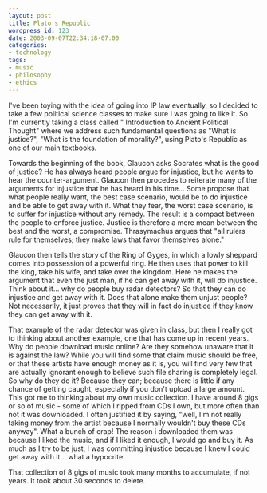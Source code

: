 ```yaml
---
layout: post
title: Plato's Republic
wordpress_id: 123
date: 2003-09-07T22:34:18-07:00
categories:
- technology
tags:
- music
- philosophy
- ethics
---
```

I've been toying with the idea of going into IP law eventually, so I decided to take a few political science classes to
make sure I was going to like it. So I'm currently taking a class called " Introduction to Ancient Political Thought"
where we address such fundamental questions as "What is justice?", "What is the foundation of morality?", using Plato's
Republic as one of our main textbooks.

Towards the beginning of the book, Glaucon asks Socrates what is the good of justice? He has always heard people argue
for injustice, but he wants to hear the counter-argument. Glaucon then procedes to reiterate many of the arguments for
injustice that he has heard in his time... Some propose that what people really want, the best case scenario, would be
to do injustice and be able to get away with it. What they fear, the worst case scenario, is to suffer for injustice
without any remedy. The result is a compact between the people to enforce justice. Justice is therefore a mere mean
between the best and the worst, a compromise. Thrasymachus argues that "all rulers rule for themselves; they make laws
that favor themselves alone."

Glaucon then tells the story of the Ring of Gyges, in which a lowly sheppard comes into possession of a powerful ring.
He then uses that power to kill the king, take his wife, and take over the kingdom. Here he makes the argument that even
the just man, if he can get away with it, will do injustice.  Think about it... why do people buy radar detectors? So
that they can do injustice and get away with it. Does that alone make them unjust people? Not necessarily, it just
proves that they will in fact do injustice if they know they can get away with it.

That example of the radar detector was given in class, but then I really got to thinking about another example, one that
has come up in recent years.  Why do people download music online? Are they somehow unaware that it is against the law?
While you will find some that claim music should be free, or that these artists have enough money as it is, you will
find very few that are actually ignorant enough to believe such file sharing is completely legal. So why do they do it?
Because they can; because there is little if any chance of getting caught, especially if you don't upload a large
amount. This got me to thinking about my own music collection. I have around 8 gigs or so of music - some of which I
ripped from CDs I own, but more often than not it was downloaded. I often justified it by saying, "well, I'm not really
taking money from the artist because I normally wouldn't buy these CDs anyway". What a bunch of crap!  The reason i
downloaded them was because I liked the music, and if I liked it enough, I would go and buy it. As much as I try to be
just, I was committing injustice because I knew I could get away with it... what a hypocrite.

That collection of 8 gigs of music took many months to accumulate, if not years. It took about 30 seconds to delete.
